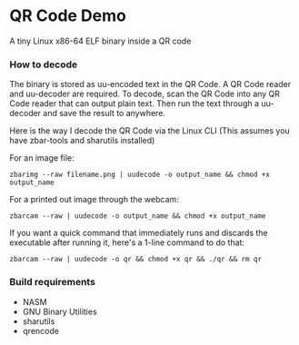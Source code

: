 # QR Code Demo
 A tiny Linux x86-64 ELF binary inside a QR code



### How to decode
 The binary is stored as uu-encoded text in the QR Code.  A QR Code reader and uu-decoder are required.
 To decode, scan the QR Code into any QR Code reader that can output plain text.  Then run the text through a uu-decoder and save the result to anywhere.

 Here is the way I decode the QR Code via the Linux CLI (This assumes you have zbar-tools and sharutils installed)

For an image file:
```
zbarimg --raw filename.png | uudecode -o output_name && chmod +x output_name
```
For a printed out image through the webcam:
```
zbarcam --raw | uudecode -o output_name && chmod +x output_name
```

If you want a quick command that immediately runs and discards the executable after running it, here's a 1-line command to do that:
```
zbarcam --raw | uudecode -o qr && chmod +x qr && ./qr && rm qr
```

### Build requirements
 - NASM
 - GNU Binary Utilities
 - sharutils
 - qrencode

